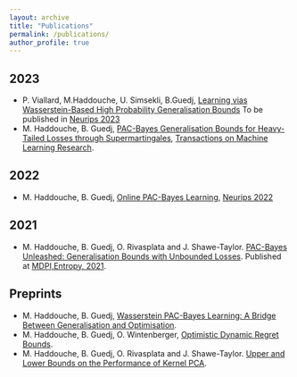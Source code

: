 ```yaml
---
layout: archive
title: "Publications"
permalink: /publications/
author_profile: true
---
```


## 2023
* P. Viallard, M.Haddouche, U. Simsekli, B.Guedj, [Learning vias Wasserstein-Based High Probability Generalisation Bounds](https://arxiv.org/abs/2306.04375) To be published in [Neurips 2023](https://nips.cc/)
* M. Haddouche, B. Guedj, [PAC-Bayes Generalisation Bounds for Heavy-Tailed Losses through Supermartingales](https://openreview.net/pdf?id=qxrwt6F3sf), [Transactions on Machine Learning Research](https://jmlr.org/tmlr/).
  
## 2022
* M. Haddouche, B. Guedj, [Online PAC-Bayes Learning](https://proceedings.neurips.cc/paper_files/paper/2022/hash/a4d991d581accd2955a1e1928f4e6965-Abstract-Conference.html), [Neurips 2022](https://nips.cc/)

## 2021
* M. Haddouche, B. Guedj, O. Rivasplata and J. Shawe-Taylor. [PAC-Bayes Unleashed: Generalisation Bounds with Unbounded Losses](https://www.mdpi.com/1099-4300/23/10/1330). Published at [MDPI,Entropy, 2021](https://www.mdpi.com/journal/entropy). 



## Preprints
* M. Haddouche, B. Guedj, [Wasserstein PAC-Bayes Learning: A Bridge Between Generalisation and Optimisation](https://arxiv.org/abs/2304.07048).
* M. Haddouche, B. Guedj, O. Wintenberger, [Optimistic Dynamic Regret Bounds](https://arxiv.org/abs/2301.07530).
* M. Haddouche, B. Guedj, O. Rivasplata and J. Shawe-Taylor. [Upper and Lower Bounds on the Performance of Kernel PCA](https://arxiv.org/abs/2012.10369).
